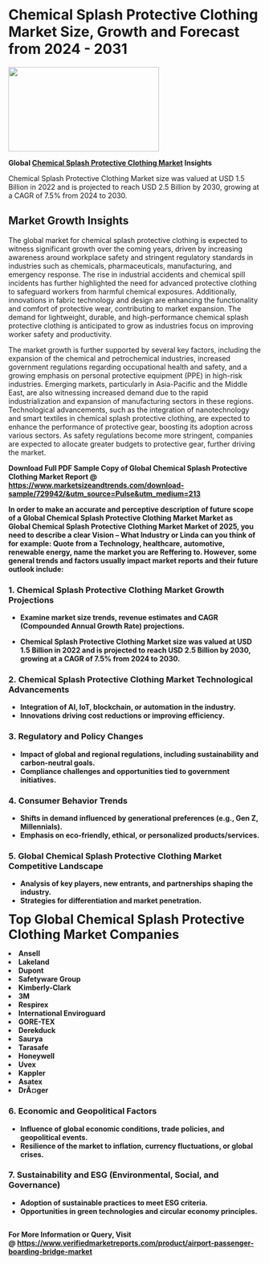 <H1>Chemical Splash Protective Clothing Market Size, Growth and Forecast from 2024 - 2031</H1><img class="aligncenter size-medium wp-image-584254" src="https://thirdeyenews.in/wp-content/uploads/2024/09/Global-Market-Research-300x168.jpeg" alt="" width="300" height="168" /><p><strong>Global&nbsp;<a href="https://www.marketsizeandtrends.com/download-sample/729942/&amp;utm_source=Pulse&amp;utm_medium=213">Chemical Splash Protective Clothing Market</a> Insights</strong></p><p>Chemical Splash Protective Clothing Market size was valued at USD 1.5 Billion in 2022 and is projected to reach USD 2.5 Billion by 2030, growing at a CAGR of 7.5% from 2024 to 2030.</p><p><h2>Market Growth Insights</h2> <p>The global market for chemical splash protective clothing is expected to witness significant growth over the coming years, driven by increasing awareness around workplace safety and stringent regulatory standards in industries such as chemicals, pharmaceuticals, manufacturing, and emergency response. The rise in industrial accidents and chemical spill incidents has further highlighted the need for advanced protective clothing to safeguard workers from harmful chemical exposures. Additionally, innovations in fabric technology and design are enhancing the functionality and comfort of protective wear, contributing to market expansion. The demand for lightweight, durable, and high-performance chemical splash protective clothing is anticipated to grow as industries focus on improving worker safety and productivity.</p> <p><strong></strong></p> <p>The market growth is further supported by several key factors, including the expansion of the chemical and petrochemical industries, increased government regulations regarding occupational health and safety, and a growing emphasis on personal protective equipment (PPE) in high-risk industries. Emerging markets, particularly in Asia-Pacific and the Middle East, are also witnessing increased demand due to the rapid industrialization and expansion of manufacturing sectors in these regions. Technological advancements, such as the integration of nanotechnology and smart textiles in chemical splash protective clothing, are expected to enhance the performance of protective gear, boosting its adoption across various sectors. As safety regulations become more stringent, companies are expected to allocate greater budgets to protective gear, further driving the market. <p><strong></p><p><span class=""><strong>Download Full PDF Sample Copy of Global Chemical Splash Protective Clothing Market Report</strong> @ <a href="https://www.marketsizeandtrends.com/download-sample/729942/&amp;utm_source=Pulse&amp;utm_medium=213" target="_blank">https://www.marketsizeandtrends.com/download-sample/729942/&amp;utm_source=Pulse&amp;utm_medium=213</a></span></p><p>In order to make an accurate and perceptive description of future scope of a Global&nbsp;Chemical Splash Protective Clothing Market Market as Global&nbsp;Chemical Splash Protective Clothing Market Market of 2025, you need to describe a clear Vision &ndash; What Industry or Linda can you think of for example: Quote from a Technology, healthcare, automotive, renewable energy, name the market you are Reffering to. However, some general trends and factors usually impact market reports and their future outlook include:</p><h3>1.&nbsp;<strong>Chemical Splash Protective Clothing Market Growth Projections</strong></h3><ul><li>Examine market size trends, revenue estimates and CAGR (Compounded Annual Growth Rate) projections.</li><li><p>Chemical Splash Protective Clothing Market size was valued at USD 1.5 Billion in 2022 and is projected to reach USD 2.5 Billion by 2030, growing at a CAGR of 7.5% from 2024 to 2030.</p></li></ul><h3>2.&nbsp;<strong>Chemical Splash Protective Clothing Market Technological Advancements</strong></h3><ul><li>Integration of AI, IoT, blockchain, or automation in the industry.</li><li>Innovations driving cost reductions or improving efficiency.</li></ul><h3>3.&nbsp;<strong>Regulatory and Policy Changes</strong></h3><ul><li>Impact of global and regional regulations, including sustainability and carbon-neutral goals.</li><li>Compliance challenges and opportunities tied to government initiatives.</li></ul><h3>4.&nbsp;<strong>Consumer Behavior Trends</strong></h3><ul><li>Shifts in demand influenced by generational preferences (e.g., Gen Z, Millennials).</li><li>Emphasis on eco-friendly, ethical, or personalized products/services.</li></ul><h3>5.&nbsp;<strong>Global Chemical Splash Protective Clothing Market Competitive Landscape</strong></h3><ul><li>Analysis of key players, new entrants, and partnerships shaping the industry.</li><li>Strategies for differentiation and market penetration.</li></ul><p data-pm-slice="1 1 []"><span style="color: inherit; font-family: inherit; font-size: 25px;">Top Global Chemical Splash Protective Clothing Market Companies</span></p><div class="" data-test-id=""><p><li>Ansell</li><li> Lakeland</li><li> Dupont</li><li> Safetyware Group</li><li> Kimberly-Clark</li><li> 3M</li><li> Respirex</li><li> International Enviroguard</li><li> GORE-TEX</li><li> Derekduck</li><li> Saurya</li><li> Tarasafe</li><li> Honeywell</li><li> Uvex</li><li> Kappler</li><li> Asatex</li><li> DrÃ¤ger</li></p></div><h3>6.&nbsp;<strong>Economic and Geopolitical Factors</strong></h3><ul><li>Influence of global economic conditions, trade policies, and geopolitical events.</li><li>Resilience of the market to inflation, currency fluctuations, or global crises.</li></ul><h3>7.&nbsp;<strong>Sustainability and ESG (Environmental, Social, and Governance)</strong></h3><ul><li>Adoption of sustainable practices to meet ESG criteria.</li><li>Opportunities in green technologies and circular economy principles.</li></ul><h2><strong style="font-size: 14px;">For More Information or Query, Visit @&nbsp;</strong><a style="background-color: #ffffff; font-size: 14px;" href="https://www.marketsizeandtrends.com/report/chemical-splash-protective-clothing-market/" target="_blank">https://www.verifiedmarketreports.com/product/airport-passenger-boarding-bridge-market</a></h2>
